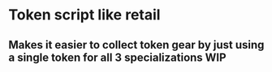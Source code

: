 # Token script like retail

## Makes it easier to collect token gear by just using a single token for all 3 specializations WIP